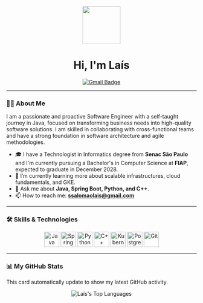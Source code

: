 <div id="header" align="center">
  <img src="https://i.pinimg.com/736x/59/f2/8e/59f28ef58618d16c02789d445803c3cf.jpg" width="100"/>
  <h1>
    Hi, I'm Laís
  </h1>
  <div id="badges">
    <a href="mailto:ssalomaolais@gmail.com">
      <img src="https://img.shields.io/badge/Gmail-red?style=for-the-badge&logo=gmail&logoColor=white" alt="Gmail Badge"/>
    </a>
  </div>
</div>

---

### :woman_technologist: About Me

I am a passionate and proactive Software Engineer with a self-taught journey in Java, focused on transforming business needs into high-quality software solutions. I am skilled in collaborating with cross-functional teams and have a strong foundation in software architecture and agile methodologies.

- 🎓 I have a Technologist in Informatics degree from **Senac São Paulo** and I'm currently pursuing a Bachelor's in Computer Science at **FIAP**, expected to graduate in December 2028.
- 🌱 I’m currently learning more about scalable infrastructures, cloud fundamentals, and GKE.
- 💬 Ask me about **Java, Spring Boot, Python, and C++**.
- 📫 How to reach me: **ssalomaolais@gmail.com**

---

### 🛠️ Skills & Technologies

<div align="center">
  <img src="https://raw.githubusercontent.com/marwin1991/profile-technology-icons/main/icons/java-plain.svg" height="40" alt="Java"/>
  <img src="https://raw.githubusercontent.com/marwin1991/profile-technology-icons/main/icons/spring-plain.svg" height="40" alt="Spring"/>
  <img src="https://raw.githubusercontent.com/marwin1991/profile-technology-icons/main/icons/python-plain.svg" height="40" alt="Python"/>
  <img src="https://raw.githubusercontent.com/marwin1991/profile-technology-icons/main/icons/cplusplus-plain.svg" height="40" alt="C++"/>
  <img src="https://raw.githubusercontent.com/marwin1991/profile-technology-icons/main/icons/kubernetes-plain.svg" height="40" alt="Kubernetes"/>
  <img src="https://raw.githubusercontent.com/marwin1991/profile-technology-icons/main/icons/postgresql-plain.svg" height="40" alt="PostgreSQL"/>
  <img src="https://raw.githubusercontent.com/marwin1991/profile-technology-icons/main/icons/git-plain.svg" height="40" alt="Git"/>
</div>

---

### 📊 My GitHub Stats

This card automatically update to show my latest GitHub activity.

<div align="center">
  <img src="https://github-readme-stats.vercel.app/api/top-langs/?username=ssalomaolais&layout=compact&langs_count=8&theme=dracula" alt="Laís's Top Languages"/>
</div>
